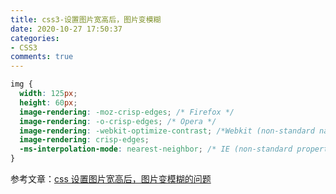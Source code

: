 ```yaml
---
title: css3-设置图片宽高后，图片变模糊
date: 2020-10-27 17:50:37
categories:
- CSS3
comments: true
---
```


```css
img {
  width: 125px;
  height: 60px;
  image-rendering: -moz-crisp-edges; /* Firefox */
  image-rendering: -o-crisp-edges; /* Opera */
  image-rendering: -webkit-optimize-contrast; /*Webkit (non-standard naming) */
  image-rendering: crisp-edges;
  -ms-interpolation-mode: nearest-neighbor; /* IE (non-standard property) */
}
```



参考文章：[css 设置图片宽高后，图片变模糊的问题](https://segmentfault.com/q/1010000010391524)

